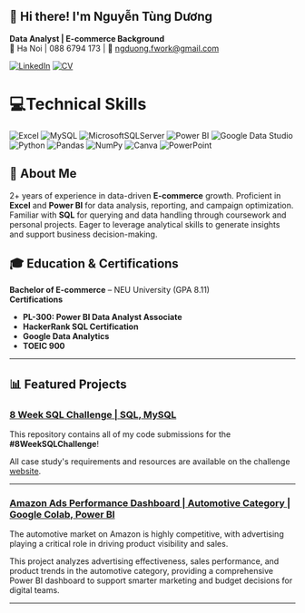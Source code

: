## 👋 Hi there! I'm Nguyễn Tùng Dương
**Data Analyst | E-commerce Background**  
📍 Ha Noi | 088 6794 173 | 📧 ngduong.fwork@gmail.com 

[![LinkedIn](https://img.shields.io/badge/LinkedIn-%230077B5.svg?style=for-the-badge&logo=linkedin&logoColor=white)](https://linkedin.com/in/ngduong2101) 
[![CV](https://img.shields.io/badge/My%20CV%20%2F%20Resume-FF5722?style=for-the-badge&logo=readme&logoColor=white)](https://drive.google.com/file/d/1AqcnGYjQPv4E0O7DgWCqOCLEDzq_zkai/view?usp=sharing)


# 💻Technical Skills

![Excel](https://img.shields.io/badge/Microsoft%20Excel-217346?style=for-the-badge&logo=microsoft-excel&logoColor=white)
![MySQL](https://img.shields.io/badge/mysql-%2300f.svg?style=for-the-badge&logo=mysql&logoColor=white)
![MicrosoftSQLServer](https://img.shields.io/badge/Microsoft%20SQL%20Server-CC2927?style=for-the-badge&logo=microsoft%20sql%20server&logoColor=white)
![Power BI](https://img.shields.io/badge/Power%20BI-F2C811?style=for-the-badge&logo=power-bi&logoColor=black)
![Google Data Studio](https://img.shields.io/badge/Google%20Data%20Studio-4285F4?style=for-the-badge&logo=google&logoColor=white)
![Python](https://img.shields.io/badge/python-3670A0?style=for-the-badge&logo=python&logoColor=ffdd54)
![Pandas](https://img.shields.io/badge/pandas-%23150458.svg?style=for-the-badge&logo=pandas&logoColor=white)
![NumPy](https://img.shields.io/badge/numpy-%23013243.svg?style=for-the-badge&logo=numpy&logoColor=white)
![Canva](https://img.shields.io/badge/Canva-%2300C4CC.svg?style=for-the-badge&logo=Canva&logoColor=white)
![PowerPoint](https://img.shields.io/badge/Microsoft%20PowerPoint-B7472A?style=for-the-badge&logo=microsoft-powerpoint&logoColor=white)



## 🎯 About Me
2+ years of experience in data-driven **E-commerce** growth. Proficient in **Excel** and **Power BI** for data analysis, reporting, and campaign optimization. Familiar with **SQL** for querying and data handling through coursework and personal projects. Eager to leverage analytical skills to generate insights and support business decision-making.

## 🎓 Education & Certifications
**Bachelor of E-commerce** – NEU University (GPA 8.11)  
**Certifications**  
- **PL-300: Power BI Data Analyst Associate**
- **HackerRank SQL Certification**
- **Google Data Analytics**
- **TOEIC 900**

---

## 📊 Featured Projects

### [8 Week SQL Challenge | SQL, MySQL](https://github.com/duongnt0201/8_Week_SQL_Challenge)  
This repository contains all of my code submissions for the **#8WeekSQLChallenge**! 

All case study's requirements and resources are available on the challenge [website](https://8weeksqlchallenge.com).

---

### [Amazon Ads Performance Dashboard | Automotive Category | Google Colab, Power BI](https://github.com/duongnt0201/Amazon-PowerBI-Dashboard.git)

The automotive market on Amazon is highly competitive, with advertising playing a critical role in driving product visibility and sales. 

This project analyzes advertising effectiveness, sales performance, and product trends in the automotive category, providing a comprehensive Power BI dashboard to support smarter marketing and budget decisions for digital teams.

---


